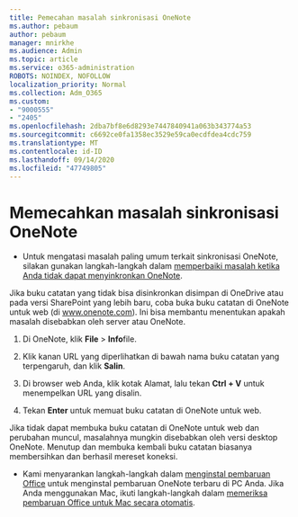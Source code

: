 ```yaml
---
title: Pemecahan masalah sinkronisasi OneNote
ms.author: pebaum
author: pebaum
manager: mnirkhe
ms.audience: Admin
ms.topic: article
ms.service: o365-administration
ROBOTS: NOINDEX, NOFOLLOW
localization_priority: Normal
ms.collection: Adm_O365
ms.custom:
- "9000555"
- "2405"
ms.openlocfilehash: 2dba7bf8e6d8293e7447840941a063b343774a53
ms.sourcegitcommit: c6692ce0fa1358ec3529e59ca0ecdfdea4cdc759
ms.translationtype: MT
ms.contentlocale: id-ID
ms.lasthandoff: 09/14/2020
ms.locfileid: "47749805"
---
```

# <a name="troubleshoot-onenote-sync-issues"></a>Memecahkan masalah sinkronisasi OneNote

* Untuk mengatasi masalah paling umum terkait sinkronisasi OneNote, silakan gunakan langkah-langkah dalam [memperbaiki masalah ketika Anda tidak dapat menyinkronkan OneNote](https://support.office.com/article/Fix-issues-when-you-can-t-sync-OneNote-299495ef-66d1-448f-90c1-b785a6968d45).

Jika buku catatan yang tidak bisa disinkronkan disimpan di OneDrive atau pada versi SharePoint yang lebih baru, coba buka buku catatan di OneNote untuk web (di www.onenote.com). Ini bisa membantu menentukan apakah masalah disebabkan oleh server atau OneNote.

1. Di OneNote, klik **File**  >  **Info**file.

2. Klik kanan URL yang diperlihatkan di bawah nama buku catatan yang terpengaruh, dan klik **Salin**.

3. Di browser web Anda, klik kotak Alamat, lalu tekan **Ctrl + V** untuk menempelkan URL yang disalin.

4. Tekan **Enter** untuk memuat buku catatan di OneNote untuk web.

Jika tidak dapat membuka buku catatan di OneNote untuk web dan perubahan muncul, masalahnya mungkin disebabkan oleh versi desktop OneNote. Menutup dan membuka kembali buku catatan biasanya membersihkan dan berhasil mereset koneksi.

* Kami menyarankan langkah-langkah dalam [menginstal pembaruan Office](https://support.office.com/article/Install-Office-updates-2ab296f3-7f03-43a2-8e50-46de917611c5) untuk menginstal pembaruan OneNote terbaru di PC Anda. Jika Anda menggunakan Mac, ikuti langkah-langkah dalam [memeriksa pembaruan Office untuk Mac secara otomatis](https://support.office.com/article/update-office-for-mac-automatically-bfd1e497-c24d-4754-92ab-910a4074d7c1).
